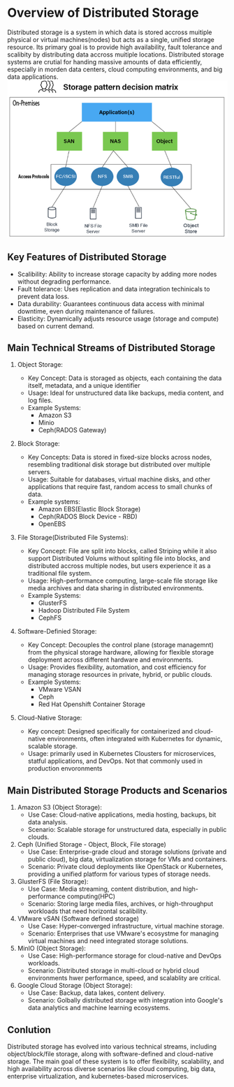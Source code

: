 # Overview of Distributed Storage
Distributed storage is a system in which data is stored accross muitiple physical or virtual machines(nodes) but acts as a single, unified storage resource. Its primary goal is to provide high availability, fault tolerance and scalibity by distributing data accross muitiple locations. Distributed storage systems are crutial for handing massive amounts of data efficiently, especially in morden data centers, cloud computing environments, and big data applications.  
![access-model](image.png)
## Key Features of Distributed Storage
- Scalibility: Ability to increase storage capacity by adding more nodes without degrading performance.
- Fault tolerance: Uses replication and data integration techinicals to prevent data loss.
- Data durability: Guarantees continuous data access with minimal downtime, even during maintenance of failures.
- Elasticity: Dynamically adjusts resource usage (storage and compute) based on current demand.

## Main Technical Streams of Distributed Storage
1. Object Storage:
    - Key Concept: Data is storaged as objects, each containing the data itself, metadata, and a unique identifier
    - Usage: Ideal for unstructured data like backups, media content, and log files.
    - Example Systems:
        - Amazon S3
        - Minio
        - Ceph(RADOS Gateway)

2. Block Storage:
    - Key Concepts: Data is stored in fixed-size blocks across nodes, resembling traditional disk storage but distributed over multiple servers.
    - Usage: Suitable for databases, virtual machine disks, and other applications that require fast, random access to small chunks of data.
    - Example systems:
        - Amazon EBS(Elastic Block Storage)
        - Ceph(RADOS Block Device - RBD)
        - OpenEBS

3. File Storage(Distributed File Systems):
    - Key Concept: File are split into blocks, called Striping while it also support Distributed Volums without spliting file into blocks, and distributed accross multiple nodes, but users experience it as a traditional file system.
    - Usage: High-performance computing, large-scale file storage like media archives and data sharing in distributed environments.
    - Example Systems:
        - GlusterFS
        - Hadoop Distributed File System
        - CephFS

4. Software-Definied Storage:
    - Key Concept: Decouples the control plane (storage managemnt) from the physical storage hardware, allowing for flexible storage deployment across different hardware and environments.
    - Usage: Provides flexibility, automation, and cost efficiency for managing storage resources in private, hybrid, or public clouds.
    - Example Systems:
        - VMware VSAN
        - Ceph
        - Red Hat Openshift Container Storage

5. Cloud-Native Storage:
    - Key concept: Designed specifically for containerized and cloud-native environments, often integrated with Kubernetes for dynamic, scalable storage.
    - Usage: primarily used in Kubernetes Clousters for microservices, statful applications, and DevOps. Not that commonly used in production envoronments

## Main Distributed Storage Products and Scenarios
1. Amazon S3 (Object Storage):
    - Use Case: Cloud-native applications, media hosting, backups, bit data analysis.
    - Scenario: Scalable storage for unstructured data, especially in public clouds.
2. Ceph (Unified Storage - Object, Block, File storage)
    - Use Case: Enterprise-grade cloud and storage solutions (private and public cloud), big data, virtualization storage for VMs and containers.
    - Scenario: Private cloud deployments like OpenStack or Kubernetes, providing a unified platform for various types of storage needs.
3. GlusterFS (File Storage):
    - Use Case: Media streaming, content distribution, and high-performance computing(HPC)
    - Scenario: Storing large media files, archives, or high-throughput workloads that need horizontal scalibility.
4. VMware vSAN (Software defined storage)
    - Use Case: Hyper-converged infrastructure, virtual machine storage.
    - Scenario: Enterprises that use VMware's ecosystme for managing virtual machines and need integrated storage solutions.
5. MinIO (Object Storage):
    - Use Case: High-performance storage for cloud-native and DevOps workloads.
    - Scenario: Distributed storage in multi-cloud or hybrid cloud environments hwer performance, speed, and scalablity are critical.
6. Google Cloud Storage (Object Storage):
    - Use Case: Backup, data lakes, content delivery.
    - Scenario: Golbally distributed storage with integration into Google's data analytics and machine learning ecosystems.

## Conlution
Distributed storage has evolved into various technical streams, including object/block/file storage, along with software-defined and cloud-native storage. The main goal of these system is to offer flexibility, scalability, and high availability across diverse scenarios like cloud computing, big data, enterprise virtualization, and kubernetes-based microservices.